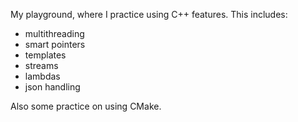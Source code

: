 My playground, where I practice using C++ features. This includes:
 - multithreading
 - smart pointers
 - templates
 - streams
 - lambdas
 - json handling

Also some practice on using CMake.
